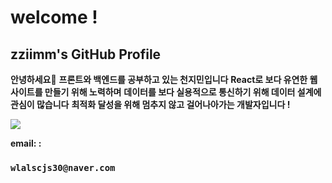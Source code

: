 # welcome !
## zziimm's GitHub Profile



**안녕하세요🙌**
**프론트와 백엔드를 공부하고 있는 천지민입니다**
**React로 보다 유연한 웹사이트를 만들기 위해 노력하며**
**데이터를 보다 실용적으로 통신하기 위해 데이터 설계에 관심이 많습니다**
**최적화 달성을 위해 멈추지 않고 걸어나아가는 개발자입니다 !**

<img src="https://img.shields.io/badge/Firebase-FFCA28?style=flat-square&logo=firebase&logoColor=white"/>

**email: :** 
### `wlalscjs30@naver.com`